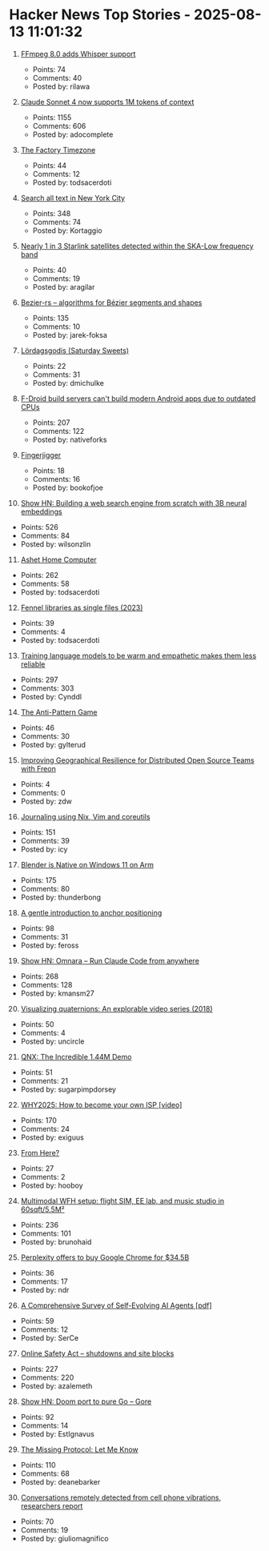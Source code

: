 # Hacker News Top Stories - 2025-08-13 11:01:32

1. [FFmpeg 8.0 adds Whisper support](https://code.ffmpeg.org/FFmpeg/FFmpeg/commit/13ce36fef98a3f4e6d8360c24d6b8434cbb8869b)
   - Points: 74
   - Comments: 40
   - Posted by: rilawa

2. [Claude Sonnet 4 now supports 1M tokens of context](https://www.anthropic.com/news/1m-context)
   - Points: 1155
   - Comments: 606
   - Posted by: adocomplete

3. [The Factory Timezone](https://data.iana.org/time-zones/tzdb-2025a/factory)
   - Points: 44
   - Comments: 12
   - Posted by: todsacerdoti

4. [Search all text in New York City](https://www.alltext.nyc/)
   - Points: 348
   - Comments: 74
   - Posted by: Kortaggio

5. [Nearly 1 in 3 Starlink satellites detected within the SKA-Low frequency band](https://astrobites.org/2025/08/12/starlink-ska-low/)
   - Points: 40
   - Comments: 19
   - Posted by: aragilar

6. [Bezier-rs – algorithms for Bézier segments and shapes](https://graphite.rs/libraries/bezier-rs/)
   - Points: 135
   - Comments: 10
   - Posted by: jarek-foksa

7. [Lördagsgodis (Saturday Sweets)](https://en.wikipedia.org/wiki/L%C3%B6rdagsgodis)
   - Points: 22
   - Comments: 31
   - Posted by: dmichulke

8. [F-Droid build servers can't build modern Android apps due to outdated CPUs](undefined)
   - Points: 207
   - Comments: 122
   - Posted by: nativeforks

9. [Fingerjigger](https://fingerjigger.com/play)
   - Points: 18
   - Comments: 16
   - Posted by: bookofjoe

10. [Show HN: Building a web search engine from scratch with 3B neural embeddings](https://blog.wilsonl.in/search-engine/)
   - Points: 526
   - Comments: 84
   - Posted by: wilsonzlin

11. [Ashet Home Computer](https://ashet.computer/)
   - Points: 262
   - Comments: 58
   - Posted by: todsacerdoti

12. [Fennel libraries as single files (2023)](https://andreyor.st/posts/2023-08-27-fennel-libraries-as-single-files/)
   - Points: 39
   - Comments: 4
   - Posted by: todsacerdoti

13. [Training language models to be warm and empathetic makes them less reliable](https://arxiv.org/abs/2507.21919)
   - Points: 297
   - Comments: 303
   - Posted by: Cynddl

14. [The Anti-Pattern Game](https://hakon.gylterud.net/antipattern/)
   - Points: 46
   - Comments: 30
   - Posted by: gylterud

15. [Improving Geographical Resilience for Distributed Open Source Teams with Freon](https://soatok.blog/2025/08/09/improving-geographical-resilience-for-distributed-open-source-teams-with-freon/)
   - Points: 4
   - Comments: 0
   - Posted by: zdw

16. [Journaling using Nix, Vim and coreutils](https://tangled.sh/@oppi.li/journal)
   - Points: 151
   - Comments: 39
   - Posted by: icy

17. [Blender is Native on Windows 11 on Arm](https://www.thurrott.com/music-videos/324346/blender-is-native-on-windows-11-on-arm)
   - Points: 175
   - Comments: 80
   - Posted by: thunderbong

18. [A gentle introduction to anchor positioning](https://webkit.org/blog/17240/a-gentle-introduction-to-anchor-positioning/)
   - Points: 98
   - Comments: 31
   - Posted by: feross

19. [Show HN: Omnara – Run Claude Code from anywhere](https://github.com/omnara-ai/omnara)
   - Points: 268
   - Comments: 128
   - Posted by: kmansm27

20. [Visualizing quaternions: An explorable video series (2018)](https://eater.net/quaternions)
   - Points: 50
   - Comments: 4
   - Posted by: uncircle

21. [QNX: The Incredible 1.44M Demo](https://archive.org/details/QNX_incredible_1.44m_demo_v4.0)
   - Points: 51
   - Comments: 21
   - Posted by: sugarpimpdorsey

22. [WHY2025: How to become your own ISP [video]](https://media.ccc.de/v/why2025-9-how-to-become-your-own-isp)
   - Points: 170
   - Comments: 24
   - Posted by: exiguus

23. [From Here?](https://www.dirtyfeed.org/2025/07/from-here/)
   - Points: 27
   - Comments: 2
   - Posted by: hooboy

24. [Multimodal WFH setup: flight SIM, EE lab, and music studio in 60sqft/5.5M²](https://www.sdo.group/study)
   - Points: 236
   - Comments: 101
   - Posted by: brunohaid

25. [Perplexity offers to buy Google Chrome for $34.5B](https://www.theverge.com/news/758218/perplexity-google-chrome-bid-unsolicited-offer)
   - Points: 36
   - Comments: 17
   - Posted by: ndr

26. [A Comprehensive Survey of Self-Evolving AI Agents [pdf]](https://arxiv.org/abs/2508.07407)
   - Points: 59
   - Comments: 12
   - Posted by: SerCe

27. [Online Safety Act – shutdowns and site blocks](https://www.blocked.org.uk/osa-blocks)
   - Points: 227
   - Comments: 220
   - Posted by: azalemeth

28. [Show HN: Doom port to pure Go – Gore](https://github.com/AndreRenaud/gore)
   - Points: 92
   - Comments: 14
   - Posted by: EstIgnavus

29. [The Missing Protocol: Let Me Know](https://deanebarker.net/tech/blog/let-me-know/)
   - Points: 110
   - Comments: 68
   - Posted by: deanebarker

30. [Conversations remotely detected from cell phone vibrations, researchers report](https://www.psu.edu/news/engineering/story/conversations-remotely-detected-cell-phone-vibrations-researchers-report)
   - Points: 70
   - Comments: 19
   - Posted by: giuliomagnifico

